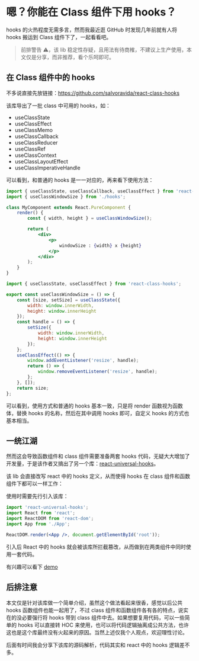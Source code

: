 # 嗯？你能在 Class 组件下用 hooks？

hooks 的火热程度无需多言，然而我最近逛 GitHub 时发现几年前就有人将 hooks 搬运到 Class 组件下了，一起看看吧。

> 前排警告 ⚠️，该 lib 稳定性存疑，且用法有待商榷，不建议上生产使用，本文仅是分享，而非推荐，看个乐呵即可。

## 在 Class 组件中的 hooks

不多说直接先放链接：https://github.com/salvoravida/react-class-hooks

该库导出了一批 class 中可用的 hooks，如：

-   useClassState
-   useClassEffect
-   useClassMemo
-   useClassCallback
-   useClassReducer
-   useClassRef
-   useClassContext
-   useClassLayoutEffect
-   useClassImperativeHandle

可以看到，和普通的 hooks 是一一对应的，再来看下使用方法：

```jsx
import { useClassState, useClassCallback, useClassEffect } from 'react-class-hooks';
import { useClassWindowSize } from './hooks';

class MyComponent extends React.PureComponent {
    render() {
        const { width, height } = useClassWindowSize();

        return (
            <div>
                <p>
                    windowSize : {width} x {height}
                </p>
            </div>
        );
    }
}
```

```js
import { useClassState, useClassEffect } from 'react-class-hooks';

export const useClassWindowSize = () => {
    const [size, setSize] = useClassState({
        width: window.innerWidth,
        height: window.innerHeight
    });
    const handle = () => {
        setSize({
            width: window.innerWidth,
            height: window.innerHeight
        });
    };
    useClassEffect(() => {
        window.addEventListener('resize', handle);
        return () => {
            window.removeEventListener('resize', handle);
        };
    }, []);
    return size;
};
```

可以看到，使用方式和普通的 hooks 基本一致，只是将 render 函数视为函数体，替换 hooks 的名称，然后在其中调用 hooks 即可，自定义 hooks 的方式也基本相当。

## 一统江湖

然而这会导致函数组件和 class 组件需要准备两套 hooks 代码，无疑大大增加了开发量，于是该作者又搞出了另一个库：[react-universal-hooks](https://github.com/salvoravida/react-universal-hooks)。

该 lib 会直接改写 react 中的 hooks 定义，从而使得 hooks 在 class 组件和函数组件下都可以一样工作：

使用时需要先行引入该库：

```jsx
import 'react-universal-hooks';
import React from 'react';
import ReactDOM from 'react-dom';
import App from './App';

ReactDOM.render(<App />, document.getElementById('root'));
```

引入后 React 中的 hooks 就会被该库所拦截篡改，从而做到在两类组件中同时使用一套代码。

有兴趣可以看下 [demo](https://codesandbox.io/s/interesting-architecture-pgt46d?file=/src/App.js)

## 后排注意

本文仅是针对该库做一个简单介绍，虽然这个做法看起来很香，感觉以后公共 hooks 函数组件也能一起用了，不过 class 组件和函数组件各有各的特点，说实在的没必要强行将 hooks 带到 class 组件中去。如果想要复用代码，可以一些简单的 hooks 可以直接转 HOC 来使用，也可以将代码逻辑抽离成公共方法，也许这也是这个库最终没有火起来的原因。当然上述仅我个人观点，欢迎理性讨论。

后面有时间我会分享下该库的源码解析，代码其实和 react 中的 hooks 逻辑差不多。
